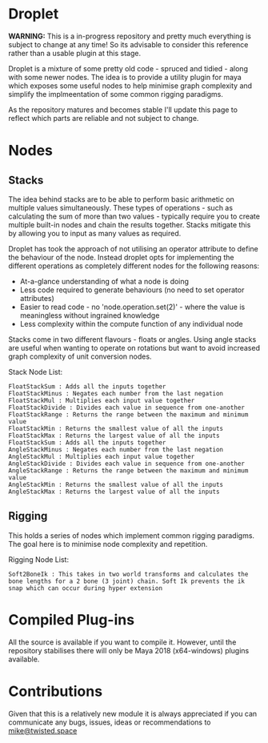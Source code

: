 Droplet
=======

**WARNING:** This is a in-progress repository and pretty much everything is subject to change at any time! So its advisable to consider this reference rather than a usable plugin at this stage.

Droplet is a mixture of some pretty old code - spruced and tidied - along with some newer nodes. The idea is to provide a utility plugin for maya which exposes some useful nodes to help minimise graph complexity and simplify the implmeentation of some common rigging paradigms.

As the repository matures and becomes stable I'll update this page to reflect which parts are reliable and not subject to change.

Nodes
=====

Stacks
------

The idea behind stacks are to be able to perform basic arithmetic on multiple values simultaneously. These types of operations - such as calculating the sum of more than two values - typically require you to create multiple built-in nodes and chain the results together. Stacks mitigate this by allowing you to input as many values as required.

Droplet has took the approach of not utilising an operator attribute to define the behaviour of the node. Instead droplet opts for implementing the different operations as completely different nodes for the following reasons:

* At-a-glance understanding of what a node is doing
* Less code required to generate behaviours (no need to set operator attributes)
* Easier to read code - no 'node.operation.set(2)' - where the value is meaningless without ingrained knowledge
* Less complexity within the compute function of any individual node

Stacks come in two different flavours - floats or angles. Using angle stacks are useful when wanting to operate on rotations but want to avoid increased graph complexity of unit conversion nodes.

Stack Node List:

    FloatStackSum : Adds all the inputs together
    FloatStackMinus : Negates each number from the last negation
    FloatStackMul : Multiplies each input value together
    FloatStackDivide : Divides each value in sequence from one-another
    FloatStackRange : Returns the range between the maximum and minimum value
    FloatStackMin : Returns the smallest value of all the inputs
    FloatStackMax : Returns the largest value of all the inputs
    FloatStackSum : Adds all the inputs together
    AngleStackMinus : Negates each number from the last negation
    AngleStackMul : Multiplies each input value together
    AngleStackDivide : Divides each value in sequence from one-another
    AngleStackRange : Returns the range between the maximum and minimum value
    AngleStackMin : Returns the smallest value of all the inputs
    AngleStackMax : Returns the largest value of all the inputs

Rigging
-------

This holds a series of nodes which implement common rigging paradigms. The goal here is to minimise node complexity and repetition.

Rigging Node List:

    Soft2BoneIk : This takes in two world transforms and calculates the bone lengths for a 2 bone (3 joint) chain. Soft Ik prevents the ik snap which can occur during hyper extension

Compiled Plug-ins
=================

All the source is available if you want to compile it. However, until the repository stabilises there will only be Maya 2018 (x64-windows) plugins available.

Contributions
=============
Given that this is a relatively new module it is always appreciated if you can communicate any bugs, issues, ideas or recommendations to mike@twisted.space
